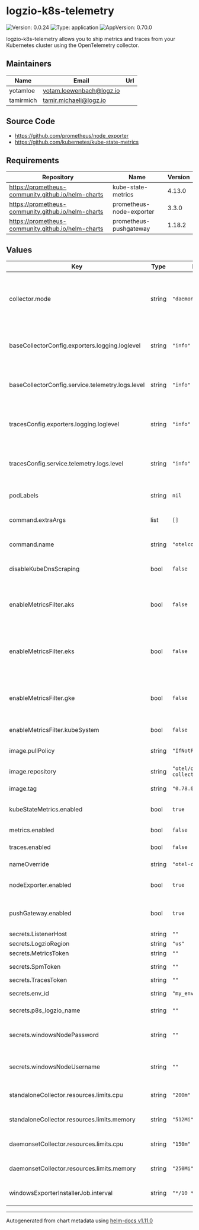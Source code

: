 # logzio-k8s-telemetry

![Version: 0.0.24](https://img.shields.io/badge/Version-0.0.24-informational?style=flat-square) ![Type: application](https://img.shields.io/badge/Type-application-informational?style=flat-square) ![AppVersion: 0.70.0](https://img.shields.io/badge/AppVersion-0.70.0-informational?style=flat-square)

logzio-k8s-telemetry allows you to ship metrics and traces from your Kubernetes cluster using the OpenTelemetry collector.

## Maintainers

| Name | Email | Url |
| ---- | ------ | --- |
| yotamloe | <yotam.loewenbach@logz.io> |  |
| tamirmich | <tamir.michaeli@logz.io> |  |

## Source Code

* <https://github.com/prometheus/node_exporter>
* <https://github.com/kubernetes/kube-state-metrics>

## Requirements

| Repository | Name | Version |
|------------|------|---------|
| https://prometheus-community.github.io/helm-charts | kube-state-metrics | 4.13.0 |
| https://prometheus-community.github.io/helm-charts | prometheus-node-exporter | 3.3.0 |
| https://prometheus-community.github.io/helm-charts | prometheus-pushgateway | 1.18.2 |

## Values

| Key | Type | Default | Description |
|-----|------|---------|-------------|
| collector.mode | string | `"daemonset"` | The mode in which that collector will be deployed. Possible values: `"standalone"`,`"daemonset"` Large scale clusters should use `daemonset`.|
| baseCollectorConfig.exporters.logging.loglevel | string | `"info"` | log level that will be used with the collector. The value must be updated for the service telemetry in order to take effect. |
| baseCollectorConfig.service.telemetry.logs.level | string | `"info"` | log level that will be used with the collector. The value must be updated for the exporter logging in order to take effect. |
| tracesConfig.exporters.logging.loglevel | string | `"info"` | log level that will be used with the collector. The value must be updated for the service telemetry in order to take effect. |
| tracesConfig.service.telemetry.logs.level | string | `"info"` | log level that will be used with the collector. The value must be updated for the exporter logging in order to take effect. |
| podLabels | string | `nil` | Selector labels that will be added to the collector pods. |
| command.extraArgs | list | `[]` | Additional arguments for the opentelemetry collector. |
| command.name | string | `"otelcol-contrib"` | Command name for the opentelemetry collector executable. |
| disableKubeDnsScraping | bool | `false` | Enabling this flag will disable kube-dns service scraping. |
| enableMetricsFilter.aks | bool | `false` | Enable metric filtering for aks clusters - only base metrics will be sent. (general cluster,nodes,pods and container metrics)|
| enableMetricsFilter.eks | bool | `false` | Enable metric filtering for eks clusters - only base metrics will be sent. (general cluster,nodes,pods and container metrics) |
| enableMetricsFilter.gke | bool | `false` | Enable metric filtering for gke clusters - only base metrics will be sent. (general cluster,nodes,pods and container metrics) |
| enableMetricsFilter.kubeSystem | bool | `false` | Enable metric filtering for kube system metrics. |
| image.pullPolicy | string | `"IfNotPresent"` | Image pull policy for the opentelemetry collector image. |
| image.repository | string | `"otel/opentelemetry-collector-contrib"` | Opentelemetry collector image repository. |
| image.tag | string | `"0.78.0"` |  Opentelemetry collector image tag. |
| kubeStateMetrics.enabled | bool | `true` | Controlles the deployment of the kube-state-metrics sub chart. |
| metrics.enabled | bool | `false` | Controlles the activation of metrics collection. |
| traces.enabled | bool | `false` | Controlles the activation of traces collection. |
| nameOverride | string | `"otel-collector"` | Name override for the opentelemetry collector. |
| nodeExporter.enabled | bool | `true` | Controlles the deployment of the node-exporter sub chart. |
| pushGateway.enabled | bool | `true` | Controlles the deployment of the prometheus-pushgateway sub chart. |
| secrets.ListenerHost | string | `""` | Logzio listener host. |
| secrets.LogzioRegion | string | `"us"` | Logzio listener region. |
| secrets.MetricsToken | string | `""` | Logzio metrics token. |
| secrets.SpmToken | string | `""` | Logzio spm metrics token. |
| secrets.TracesToken | string | `""` | Logzio traces token. |
| secrets.env_id | string | `"my_environment"` | Env id to be used with k8s 360. |
| secrets.p8s_logzio_name | string | `""` | Cluster name that will be added as a label. |
| secrets.windowsNodePassword | string | `""` | Windows node password - will be used to install node-exporter for windows nodes. |
| secrets.windowsNodeUsername | string | `""` | Windows username - will be used to install node-exporter for windows nodes. |
| standaloneCollector.resources.limits.cpu | string | `"200m"` | Cpu limit for the opentelemetry collector pod. |
| standaloneCollector.resources.limits.memory | string | `"512Mi"` | Memory limit for the opentelemetry colletor pods. |
| daemonsetCollector.resources.limits.cpu | string | `"150m"` | Cpu limit for the opentelemetry colletor pods. |
| daemonsetCollector.resources.limits.memory | string | `"250Mi"` | Memory limit for the opentelemetry colletor pods. |
| windowsExporterInstallerJob.interval | string | `"*/10 * * * *"` | Cronjob expression for the windows exporter installer job. |

----------------------------------------------
Autogenerated from chart metadata using [helm-docs v1.11.0](https://github.com/norwoodj/helm-docs/releases/v1.11.0)

